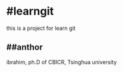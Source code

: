 #learngit
====================================================

this is a project for learn git

##anthor
----------------------------------------------------

ibrahim, ph.D of  CBICR, Tsinghua university

